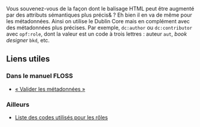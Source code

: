 Vous souvenez-vous de la façon dont le balisage HTML peut être augmenté par des attributs sémantiques plus précis& ? Eh bien il en va de même pour les métadonnées. Ainsi on utilise le Dublin Core mais en complément avec des métadonnées plus précises. Par exemple, `dc:author` ou `dc:contributor` avec `opf:role`, dont la valeur est un code à trois lettres : auteur `aut`, *book designer* `bkd`, etc.

## Liens utiles

### Dans le manuel FLOSS

- [« Valider les métadonnées »](https://fr.flossmanuals.net/creer-un-epub/metadonnees/)

### Ailleurs

- [Liste des codes utilisés pour les rôles](https://www.loc.gov/marc/relators/relaterm.html)